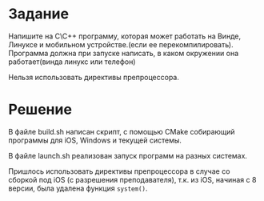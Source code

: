 # Задание
Напишите на С\С++ программу, которая может работать на Винде, Линуксе и мобильном устройстве.(если ее перекомпилировать).
Программа должна при запуске написать, в каком окружении она работает(винда линукс или телефон)

Нельзя использовать директивы препроцессора.

# Решение

В файле build.sh написан скрипт, с помощью CMake собирающий программы для iOS, Windows и текущей системы.

В файле launch.sh реализован запуск программ на разных системах.

Пришлось использовать директивы препроцессора в случае со сборкой под iOS (с разрешения преподавателя), т.к. из iOS, начиная с 8 версии, была удалена функция ``system()``.

<!-- Обновить
# Пример работы
[![asciicast](https://asciinema.org/a/dzEUL60tTbAlHh9DJAjgkmR37.svg)](https://asciinema.org/a/dzEUL60tTbAlHh9DJAjgkmR37)
-->
